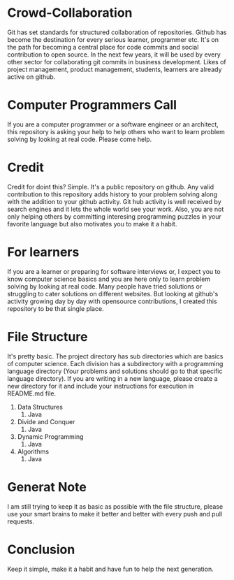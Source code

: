 Crowd-Collaboration
===================

Git has set standards for structured collaboration of repositories. Github has become the destination for every serious learner, programmer etc. It's on the path for becoming a central place for code commits and social contribution to open source. In the next few years, it will be used by every other sector for collaborating git commits in business development. Likes of project management, product management, students, learners are already active on github.

Computer Programmers Call
=========================
If you are a computer programmer or a software engineer or an architect, this repository is asking your help to help others who want to learn problem solving by looking at real code. Please come help.
 
Credit
======
Credit for doint this? Simple. It's a public repository on github. Any valid contribution to this repository adds history to your problem solving along with the addition to your github activity. Git hub activity is well received by search engines and it lets the whole world see your work. Also, you are not only helping others by committing interesing programming puzzles in your favorite language but also motivates you to make it a habit.

For learners
============
If you are a learner or preparing for software interviews or, I expect you to know computer science basics and you are here only to learn problem solving by looking at real code. Many people have tried solutions or struggling to cater solutions on different websites. But looking at github's activity growing day by day with opensource contributions, I created this repository to be that single place. 


File Structure
==============
It's pretty basic. The project directory has sub directories which are basics of computer science. Each division has a subdirectory with a programming language directory (Your problems and solutions should go to that specific language directory). If you are writing in a new language, please create a new directory for it and include your instructions for execution in README.md file.

1. Data Structures
   1. Java
2. Divide and Conquer
   1. Java
3. Dynamic Programming
   1. Java
4. Algorithms 
   1. Java

Generat Note
============
I am still trying to keep it as basic as possible with the file structure, please use your smart brains to make it better and better with every push and pull requests.

Conclusion
==========
Keep it simple, make it a habit and have fun to help the next generation.
